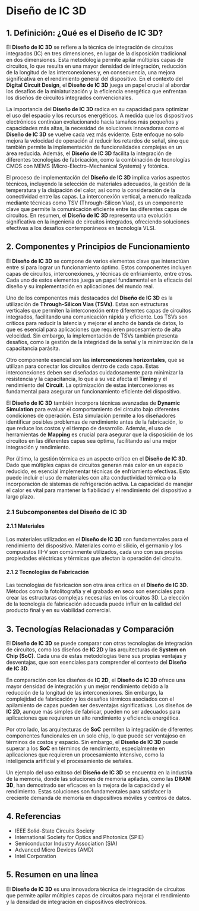 # Diseño de IC 3D

## 1. Definición: ¿Qué es el **Diseño de IC 3D**?
El **Diseño de IC 3D** se refiere a la técnica de integración de circuitos integrados (IC) en tres dimensiones, en lugar de la disposición tradicional en dos dimensiones. Esta metodología permite apilar múltiples capas de circuitos, lo que resulta en una mayor densidad de integración, reducción de la longitud de las interconexiones y, en consecuencia, una mejora significativa en el rendimiento general del dispositivo. En el contexto del **Digital Circuit Design**, el **Diseño de IC 3D** juega un papel crucial al abordar los desafíos de la miniaturización y la eficiencia energética que enfrentan los diseños de circuitos integrados convencionales.

La importancia del **Diseño de IC 3D** radica en su capacidad para optimizar el uso del espacio y los recursos energéticos. A medida que los dispositivos electrónicos continúan evolucionando hacia tamaños más pequeños y capacidades más altas, la necesidad de soluciones innovadoras como el **Diseño de IC 3D** se vuelve cada vez más evidente. Este enfoque no solo mejora la velocidad de operación al reducir los retardos de señal, sino que también permite la implementación de funcionalidades complejas en un área reducida. Además, el **Diseño de IC 3D** facilita la integración de diferentes tecnologías de fabricación, como la combinación de tecnologías CMOS con MEMS (Micro-Electro-Mechanical Systems) y fotónica.

El proceso de implementación del **Diseño de IC 3D** implica varios aspectos técnicos, incluyendo la selección de materiales adecuados, la gestión de la temperatura y la disipación del calor, así como la consideración de la conectividad entre las capas. La interconexión vertical, a menudo realizada mediante técnicas como TSV (Through-Silicon Vias), es un componente clave que permite la comunicación eficiente entre las diferentes capas de circuitos. En resumen, el **Diseño de IC 3D** representa una evolución significativa en la ingeniería de circuitos integrados, ofreciendo soluciones efectivas a los desafíos contemporáneos en tecnología VLSI.

## 2. Componentes y Principios de Funcionamiento
El **Diseño de IC 3D** se compone de varios elementos clave que interactúan entre sí para lograr un funcionamiento óptimo. Estos componentes incluyen capas de circuitos, interconexiones, y técnicas de enfriamiento, entre otros. Cada uno de estos elementos juega un papel fundamental en la eficacia del diseño y su implementación en aplicaciones del mundo real.

Uno de los componentes más destacados del **Diseño de IC 3D** es la utilización de **Through-Silicon Vias (TSVs)**. Estas son estructuras verticales que permiten la interconexión entre diferentes capas de circuitos integrados, facilitando una comunicación rápida y eficiente. Los TSVs son críticos para reducir la latencia y mejorar el ancho de banda de datos, lo que es esencial para aplicaciones que requieren procesamiento de alta velocidad. Sin embargo, la implementación de TSVs también presenta desafíos, como la gestión de la integridad de la señal y la minimización de la capacitancia parásita.

Otro componente esencial son las **interconexiones horizontales**, que se utilizan para conectar los circuitos dentro de cada capa. Estas interconexiones deben ser diseñadas cuidadosamente para minimizar la resistencia y la capacitancia, lo que a su vez afecta el **Timing** y el rendimiento del **Circuit**. La optimización de estas interconexiones es fundamental para asegurar un funcionamiento eficiente del dispositivo.

El **Diseño de IC 3D** también incorpora técnicas avanzadas de **Dynamic Simulation** para evaluar el comportamiento del circuito bajo diferentes condiciones de operación. Esta simulación permite a los diseñadores identificar posibles problemas de rendimiento antes de la fabricación, lo que reduce los costos y el tiempo de desarrollo. Además, el uso de herramientas de **Mapping** es crucial para asegurar que la disposición de los circuitos en las diferentes capas sea óptima, facilitando así una mejor integración y rendimiento.

Por último, la gestión térmica es un aspecto crítico en el **Diseño de IC 3D**. Dado que múltiples capas de circuitos generan más calor en un espacio reducido, es esencial implementar técnicas de enfriamiento efectivas. Esto puede incluir el uso de materiales con alta conductividad térmica o la incorporación de sistemas de refrigeración activa. La capacidad de manejar el calor es vital para mantener la fiabilidad y el rendimiento del dispositivo a largo plazo.

### 2.1 Subcomponentes del Diseño de IC 3D
#### 2.1.1 Materiales
Los materiales utilizados en el **Diseño de IC 3D** son fundamentales para el rendimiento del dispositivo. Materiales como el silicio, el germanio y los compuestos III-V son comúnmente utilizados, cada uno con sus propias propiedades eléctricas y térmicas que afectan la operación del circuito.

#### 2.1.2 Tecnologías de Fabricación
Las tecnologías de fabricación son otra área crítica en el **Diseño de IC 3D**. Métodos como la fotolitografía y el grabado en seco son esenciales para crear las estructuras complejas necesarias en los circuitos 3D. La elección de la tecnología de fabricación adecuada puede influir en la calidad del producto final y en su viabilidad comercial.

## 3. Tecnologías Relacionadas y Comparación
El **Diseño de IC 3D** se puede comparar con otras tecnologías de integración de circuitos, como los diseños de **IC 2D** y las arquitecturas de **System on Chip (SoC)**. Cada una de estas metodologías tiene sus propias ventajas y desventajas, que son esenciales para comprender el contexto del **Diseño de IC 3D**.

En comparación con los diseños de **IC 2D**, el **Diseño de IC 3D** ofrece una mayor densidad de integración y un mejor rendimiento debido a la reducción de la longitud de las interconexiones. Sin embargo, la complejidad de fabricación y los desafíos térmicos asociados con el apilamiento de capas pueden ser desventajas significativas. Los diseños de **IC 2D**, aunque más simples de fabricar, pueden no ser adecuados para aplicaciones que requieren un alto rendimiento y eficiencia energética.

Por otro lado, las arquitecturas de **SoC** permiten la integración de diferentes componentes funcionales en un solo chip, lo que puede ser ventajoso en términos de costos y espacio. Sin embargo, el **Diseño de IC 3D** puede superar a los **SoC** en términos de rendimiento, especialmente en aplicaciones que requieren un procesamiento intensivo, como la inteligencia artificial y el procesamiento de señales.

Un ejemplo del uso exitoso del **Diseño de IC 3D** se encuentra en la industria de la memoria, donde las soluciones de memoria apiladas, como las **DRAM 3D**, han demostrado ser eficaces en la mejora de la capacidad y el rendimiento. Estas soluciones son fundamentales para satisfacer la creciente demanda de memoria en dispositivos móviles y centros de datos.

## 4. Referencias
- IEEE Solid-State Circuits Society
- International Society for Optics and Photonics (SPIE)
- Semiconductor Industry Association (SIA)
- Advanced Micro Devices (AMD)
- Intel Corporation

## 5. Resumen en una línea
El **Diseño de IC 3D** es una innovadora técnica de integración de circuitos que permite apilar múltiples capas de circuitos para mejorar el rendimiento y la densidad de integración en dispositivos electrónicos.